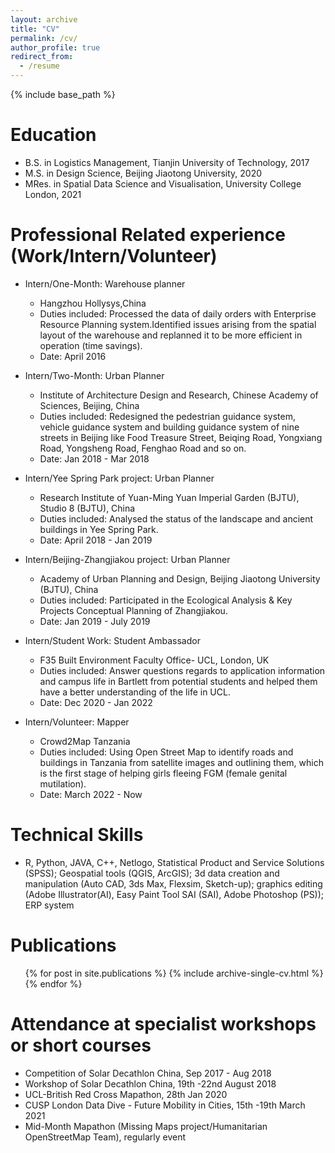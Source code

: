 ```yaml
---
layout: archive
title: "CV"
permalink: /cv/
author_profile: true
redirect_from:
  - /resume
---
```


{% include base_path %}

Education
======
* B.S. in Logistics Management, Tianjin University of Technology, 2017
* M.S. in Design Science, Beijing Jiaotong University, 2020
* MRes. in Spatial Data Science and Visualisation, University College London, 2021

Professional Related experience (Work/Intern/Volunteer)
======
* Intern/One-Month: Warehouse planner
  * Hangzhou Hollysys,China
  * Duties included: Processed the data of daily orders with Enterprise Resource Planning system.Identified           issues arising from the spatial layout of the warehouse and replanned it to be more efficient in operation
    (time savings).
  * Date: April 2016

* Intern/Two-Month: Urban Planner
  * Institute of Architecture Design and Research, Chinese Academy of Sciences, Beijing, China
  * Duties included: Redesigned the pedestrian guidance system, vehicle guidance system and building guidance         system of nine streets in Beijing like Food Treasure Street, Beiqing Road, Yongxiang Road, Yongsheng Road,       Fenghao Road and so on.
  * Date: Jan 2018 - Mar 2018

* Intern/Yee Spring Park project: Urban Planner
  * Research Institute of Yuan-Ming Yuan Imperial Garden (BJTU), Studio 8 (BJTU), China
  * Duties included: Analysed the status of the landscape and ancient buildings in Yee Spring Park.
  * Date: April 2018 - Jan 2019
  
* Intern/Beijing-Zhangjiakou project: Urban Planner
  * Academy of Urban Planning and Design, Beijing Jiaotong University (BJTU), China
  * Duties included: Participated in the Ecological Analysis & Key Projects Conceptual Planning of Zhangjiakou.
  * Date: Jan 2019 - July 2019

* Intern/Student Work: Student Ambassador
  * F35 Built Environment Faculty Office- UCL, London, UK
  * Duties included: Answer questions regards to application information and campus life in Bartlett from             potential students and helped them have a better understanding of the life in UCL.
  * Date: Dec 2020 - Jan 2022
  
* Intern/Volunteer: Mapper
  * Crowd2Map Tanzania
  * Duties included: Using Open Street Map to identify roads and buildings in Tanzania from satellite images and     outlining them, which is the first stage of helping girls fleeing FGM (female genital mutilation).
  * Date: March 2022 - Now

Technical Skills
======
* R, Python, JAVA, C++, Netlogo, Statistical Product and Service Solutions (SPSS); Geospatial tools (QGIS, ArcGIS); 3d data creation and manipulation (Auto CAD, 3ds Max, Flexsim, Sketch-up); graphics editing (Adobe Illustrator(AI), Easy Paint Tool SAI (SAI), Adobe Photoshop (PS)); ERP system

Publications
======
  <ul>{% for post in site.publications %}
    {% include archive-single-cv.html %}
  {% endfor %}</ul>
  
Attendance at specialist workshops or short courses
======
* Competition of Solar Decathlon China, Sep 2017 - Aug 2018 
* Workshop of Solar Decathlon China, 19th -22nd August 2018
* UCL-British Red Cross Mapathon, 28th Jan 2020
* CUSP London Data Dive - Future Mobility in Cities, 15th -19th March 2021
* Mid-Month Mapathon (Missing Maps project/Humanitarian OpenStreetMap Team), regularly event

